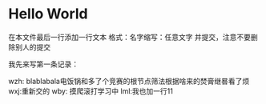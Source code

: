 # Hello World
在本文件最后一行添加一行文本 
格式：名字缩写：任意文字
并提交，注意不要删除别人的提交

我先来写第一条记录：

wzh: blablabala电饭锅和多了个竞赛的根节点筛法根据啥来的焚膏继晷看了烦
wxj:重新交的
wby:  摸爬滚打学习中
lml:我也加一行11
